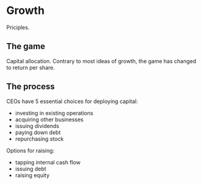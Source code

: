 # Growth

Priciples.


## The game

Capital allocation. Contrary to most ideas of growth, the game has changed to return per share. 

## The process

CEOs have 5 essential choices for deploying capital:

- investing in existing operations
- acquiring other businesses
- issuing dividends
- paying down debt
- repurchasing stock

Options for raising:

- tapping internal cash flow
- issuing debt
- raising equity

